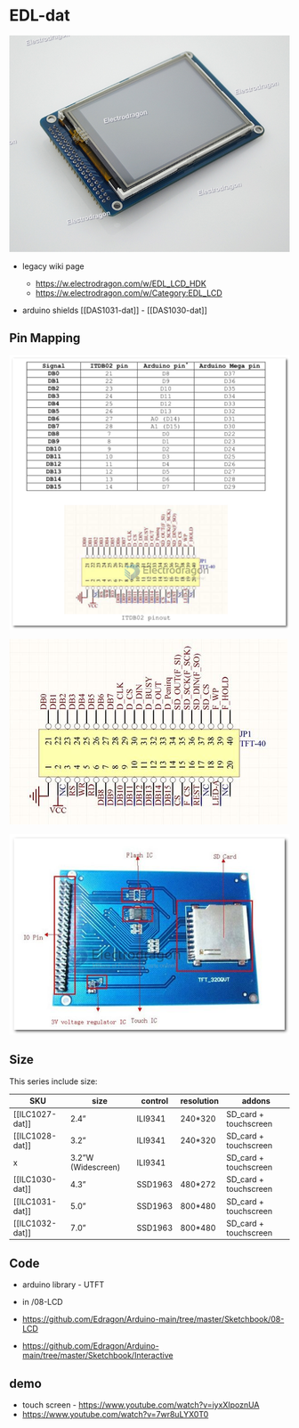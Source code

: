
# EDL-dat 

![](2023-10-31-23-08-54.png)

- legacy wiki page 
  - https://w.electrodragon.com/w/EDL_LCD_HDK
  - https://w.electrodragon.com/w/Category:EDL_LCD

- arduino shields [[DAS1031-dat]] - [[DAS1030-dat]]

## Pin Mapping 

![](2023-10-31-22-56-05.png)

![](2023-10-31-22-56-47.png)

![](2023-10-31-22-57-48.png)

## Size 

This series include size:

| SKU             | size               | control | resolution | addons                |
| --------------- | ------------------ | ------- | ---------- | --------------------- |
| [[ILC1027-dat]] | 2.4”               | ILI9341 | 240*320    | SD_card + touchscreen |
| [[ILC1028-dat]] | 3.2”               | ILI9341 | 240*320    | SD_card + touchscreen |
| x               | 3.2”W (Widescreen) | ILI9341 |            | SD_card + touchscreen |
| [[ILC1030-dat]] | 4.3”               | SSD1963 | 480*272    | SD_card + touchscreen |
| [[ILC1031-dat]] | 5.0”               | SSD1963 | 800*480    | SD_card + touchscreen |
| [[ILC1032-dat]] | 7.0”               | SSD1963 | 800*480    | SD_card + touchscreen |


## Code 

- arduino library - UTFT 


- in /08-LCD
- https://github.com/Edragon/Arduino-main/tree/master/Sketchbook/08-LCD
- https://github.com/Edragon/Arduino-main/tree/master/Sketchbook/Interactive

## demo 

- touch screen - https://www.youtube.com/watch?v=iyxXIpoznUA
- https://www.youtube.com/watch?v=7wr8uLYX0T0


